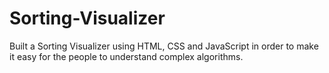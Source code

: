 # Sorting-Visualizer
Built a Sorting Visualizer using HTML, CSS and JavaScript in order to make it easy for the people to understand complex algorithms.
